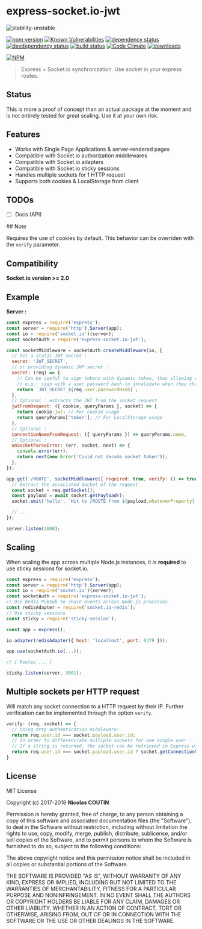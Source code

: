 # express-socket.io-jwt

![stability-unstable](https://img.shields.io/badge/stability-unstable-yellow.svg)

[![npm version][version-badge]][version-url]
[![Known Vulnerabilities][vulnerabilities-badge]][vulnerabilities-url]
[![dependency status][dependency-badge]][dependency-url]
[![devdependency status][devdependency-badge]][devdependency-url]
[![build status][build-badge]][build-url]
[![Code Climate][maintainability-badge]][maintainability-url]
[![downloads][downloads-badge]][downloads-url]

[![NPM][npm-stats-badge]][npm-stats-url]

> Express + Socket.io synchronization. Use socket in your express routes.

## Status

This is more a proof of concept than an actual package at the moment and is not entirely tested for great scaling.
Use it at your own risk.

## Features

* Works with Single Page Applications & server-rendered pages
* Compatible with Socket.io authorization middlewares
* Compatible with Socket.io adapters
* Compatible with Socket.io sticky sessions
* Handles multiple sockets for 1 HTTP request
* Supports both cookies & LocalStorage from client

## TODOs

- [ ] Docs (API)

## Note

Requires the use of cookies by default. This behavior can be overriden with the `verify` parameter.

## Compatibility

**Socket.io version >= 2.0**

## Example

**Server :**

```javascript
const express = require('express');
const server = require('http').Server(app);
const io = require('socket.io')(server);
const socketAuth = require('express-socket.io-jwt');

const socketMiddleware = socketAuth.createMiddleware(io, {
  // Set a static JWT secret :
  secret: 'JWT_SECRET',
  // or providing dynamic JWT secret :
  secret: (req) => {
    // Can be useful to sign tokens with dynamic token, thus allowing easy invalidation.
    // e.g.: sign with a user password hash to invalidate when they change their password
    return `JWT_SECRET_${req.user.passwordHash}`;
  },
  // Optional : extracts the JWT from the socket request
  jwtFromRequest: ({ cookie, queryParams }, socket) => {
    return cookie.jwt; // For cookie usage
    return queryParams['token']; // For LocalStorage usage
  },
  // Optional :
  connectionNameFromRequest: ({ queryParams }) => queryParams.name,
  // Optional :
  onSocketParseError: (err, socket, next) => {
    console.error(err);
    return next(new Error('Could not decode socket token'));
  },
});

app.get('/ROUTE', socketMiddleware({ required: true, verify: () => true }), async (req, res, next) => {
  // Extract the associated Socket of the request
  const socket = req.getSocket();
  const payload = await socket.getPayload();
  socket.emit('hello', `Hit to /ROUTE from ${payload.whateverProperty}`);

  // ...
});

server.listen(3000);
```

## Scaling

When scaling the app across multiple Node.js instances, it is **required** to use sticky sessions for socket.io.

```javascript
const express = require('express');
const server = require('http').Server(app);
const io = require('socket.io')(server);
const socketAuth = require('express-socket.io-jwt');
// Use Redis PubSub to share events across Node.js processes
const redisAdapter = require('socket.io-redis');
// Use sticky sessions
const sticky = require('sticky-session');

const app = express();

io.adapter(redisAdapter({ host: 'localhost', port: 6379 }));

app.use(socketAuth.io(...));

// [ Routes ... ]

sticky.listen(server, 3001);
```

## Multiple sockets per HTTP request

Will match any socket connection to a HTTP request by their IP.
Further verification can be implemented through the option `verify`.

```javascript
verify: (req, socket) => {
  // Using http authentication middleware:
  return req.user.id === socket.payload.user.id;
  // In order to differenciate multiple sockets for one single user :
  // If a string is returned, the socket can be retrieved in Express with req.getSocket('RETURNED STRING')
  return req.user.id === socket.payload.user.id ? socket.getConnectionName() : false;
}
```

## License

MIT License

Copyright (c) 2017-2018 **Nicolas COUTIN**

Permission is hereby granted, free of charge, to any person obtaining a copy
of this software and associated documentation files (the "Software"), to deal
in the Software without restriction, including without limitation the rights
to use, copy, modify, merge, publish, distribute, sublicense, and/or sell
copies of the Software, and to permit persons to whom the Software is
furnished to do so, subject to the following conditions:

The above copyright notice and this permission notice shall be included in all
copies or substantial portions of the Software.

THE SOFTWARE IS PROVIDED "AS IS", WITHOUT WARRANTY OF ANY KIND, EXPRESS OR
IMPLIED, INCLUDING BUT NOT LIMITED TO THE WARRANTIES OF MERCHANTABILITY,
FITNESS FOR A PARTICULAR PURPOSE AND NONINFRINGEMENT. IN NO EVENT SHALL THE
AUTHORS OR COPYRIGHT HOLDERS BE LIABLE FOR ANY CLAIM, DAMAGES OR OTHER
LIABILITY, WHETHER IN AN ACTION OF CONTRACT, TORT OR OTHERWISE, ARISING FROM,
OUT OF OR IN CONNECTION WITH THE SOFTWARE OR THE USE OR OTHER DEALINGS IN THE
SOFTWARE.

[version-badge]: https://img.shields.io/npm/v/express-socket.io-jwt.svg
[version-url]: https://www.npmjs.com/package/express-socket.io-jwt
[vulnerabilities-badge]: https://snyk.io/test/npm/express-socket.io-jwt/badge.svg
[vulnerabilities-url]: https://snyk.io/test/npm/express-socket.io-jwt
[dependency-badge]: https://david-dm.org/ilshidur/express-socket.io-jwt.svg
[dependency-url]: https://david-dm.org/ilshidur/express-socket.io-jwt
[devdependency-badge]: https://david-dm.org/ilshidur/express-socket.io-jwt/dev-status.svg
[devdependency-url]: https://david-dm.org/ilshidur/express-socket.io-jwt#info=devDependencies
[build-badge]: https://travis-ci.org/Ilshidur/express-socket.io-jwt.svg
[build-url]: https://travis-ci.org/Ilshidur/express-socket.io-jwt
[maintainability-badge]: https://api.codeclimate.com/v1/badges/1a591845db8b23c4cd06/maintainability
[maintainability-url]: https://codeclimate.com/github/Ilshidur/express-socket.io-jwt/maintainability
[downloads-badge]: https://img.shields.io/npm/dt/express-socket.io-jwt.svg
[downloads-url]: https://www.npmjs.com/package/express-socket.io-jwt
[npm-stats-badge]: https://nodei.co/npm/express-socket.io-jwt.png?downloads=true&downloadRank=true
[npm-stats-url]: https://nodei.co/npm/express-socket.io-jwt
